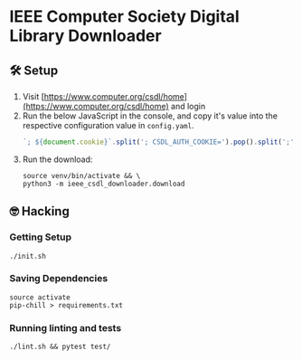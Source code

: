 # IEEE Computer Society Digital Library Downloader

## 🛠️ Setup

1. Visit [https://www.computer.org/csdl/home](https://www.computer.org/csdl/home) and login
2. Run the below JavaScript in the console, and copy it's value into the respective configuration value in
   `config.yaml`.
   ```javascript
   `; ${document.cookie}`.split('; CSDL_AUTH_COOKIE=').pop().split(';').shift()
   ```
4. Run the download:
   ```shell
   source venv/bin/activate && \
   python3 -m ieee_csdl_downloader.download
   ```

## 🤓 Hacking

### Getting Setup

```shell
./init.sh
```

### Saving Dependencies

```shell
source activate
pip-chill > requirements.txt
```

### Running linting and tests

```shell
./lint.sh && pytest test/
```
